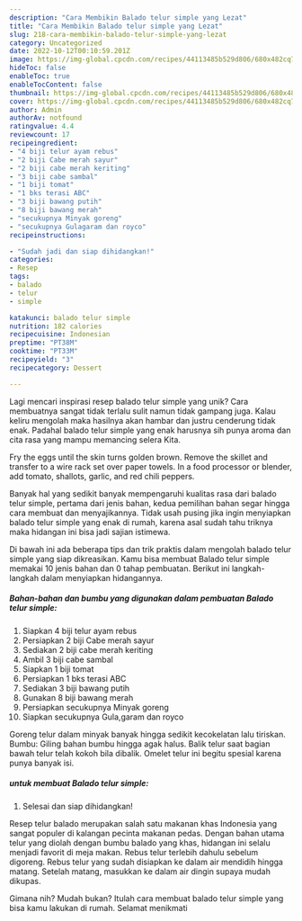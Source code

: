 ```yaml
---
description: "Cara Membikin Balado telur simple yang Lezat"
title: "Cara Membikin Balado telur simple yang Lezat"
slug: 218-cara-membikin-balado-telur-simple-yang-lezat
category: Uncategorized
date: 2022-10-12T00:10:59.201Z
image: https://img-global.cpcdn.com/recipes/44113485b529d806/680x482cq70/balado-telur-simple-foto-resep-utama.jpg
hideToc: false
enableToc: true
enableTocContent: false
thumbnail: https://img-global.cpcdn.com/recipes/44113485b529d806/680x482cq70/balado-telur-simple-foto-resep-utama.jpg
cover: https://img-global.cpcdn.com/recipes/44113485b529d806/680x482cq70/balado-telur-simple-foto-resep-utama.jpg
author: Admin
authorAv: notfound
ratingvalue: 4.4
reviewcount: 17
recipeingredient:
- "4 biji telur ayam rebus"
- "2 biji Cabe merah sayur"
- "2 biji cabe merah keriting"
- "3 biji cabe sambal"
- "1 biji tomat"
- "1 bks terasi ABC"
- "3 biji bawang putih"
- "8 biji bawang merah"
- "secukupnya Minyak goreng"
- "secukupnya Gulagaram dan royco"
recipeinstructions:

- "Sudah jadi dan siap dihidangkan!"
categories:
- Resep
tags:
- balado
- telur
- simple

katakunci: balado telur simple 
nutrition: 182 calories
recipecuisine: Indonesian
preptime: "PT38M"
cooktime: "PT33M"
recipeyield: "3"
recipecategory: Dessert

---
```





Lagi mencari inspirasi resep balado telur simple yang unik? Cara membuatnya sangat tidak terlalu sulit namun tidak gampang juga. Kalau keliru mengolah maka hasilnya akan hambar dan justru cenderung tidak enak. Padahal balado telur simple yang enak harusnya sih punya aroma dan cita rasa yang mampu memancing selera Kita.





Fry the eggs until the skin turns golden brown. Remove the skillet and transfer to a wire rack set over paper towels. In a food processor or blender, add tomato, shallots, garlic, and red chili peppers.

Banyak hal yang sedikit banyak mempengaruhi kualitas rasa dari balado telur simple, pertama dari jenis bahan, kedua pemilihan bahan segar hingga cara membuat dan menyajikannya. Tidak usah pusing jika ingin menyiapkan balado telur simple yang enak di rumah, karena asal sudah tahu triknya maka hidangan ini bisa jadi sajian istimewa.






Di bawah ini ada beberapa tips dan trik praktis dalam mengolah balado telur simple yang siap dikreasikan. Kamu bisa membuat Balado telur simple memakai 10 jenis bahan dan 0 tahap pembuatan. Berikut ini langkah-langkah dalam menyiapkan hidangannya.

<!--inarticleads1-->

##### Bahan-bahan dan bumbu yang digunakan dalam pembuatan Balado telur simple:

1. Siapkan 4 biji telur ayam rebus
1. Persiapkan 2 biji Cabe merah sayur
1. Sediakan 2 biji cabe merah keriting
1. Ambil 3 biji cabe sambal
1. Siapkan 1 biji tomat
1. Persiapkan 1 bks terasi ABC
1. Sediakan 3 biji bawang putih
1. Gunakan 8 biji bawang merah
1. Persiapkan secukupnya Minyak goreng
1. Siapkan secukupnya Gula,garam dan royco


Goreng telur dalam minyak banyak hingga sedikit kecokelatan lalu tiriskan. Bumbu: Giling bahan bumbu hingga agak halus. Balik telur saat bagian bawah telur telah kokoh bila dibalik. Omelet telur ini begitu spesial karena punya banyak isi. 

<!--inarticleads2-->

#####  untuk membuat Balado telur simple:


1. Selesai dan siap dihidangkan!

Resep telur balado merupakan salah satu makanan khas Indonesia yang sangat populer di kalangan pecinta makanan pedas. Dengan bahan utama telur yang diolah dengan bumbu balado yang khas, hidangan ini selalu menjadi favorit di meja makan. Rebus telur terlebih dahulu sebelum digoreng. Rebus telur yang sudah disiapkan ke dalam air mendidih hingga matang. Setelah matang, masukkan ke dalam air dingin supaya mudah dikupas. 

Gimana nih? Mudah bukan? Itulah cara membuat balado telur simple yang bisa kamu lakukan di rumah. Selamat menikmati
